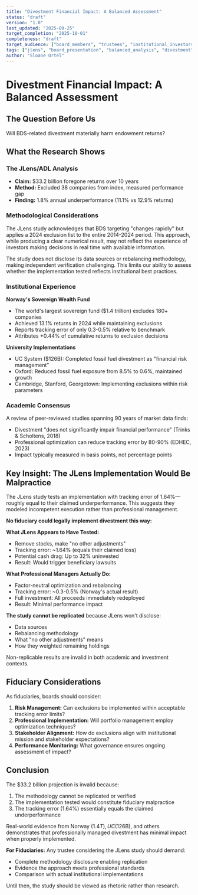 ```yaml
---
title: "Divestment Financial Impact: A Balanced Assessment"
status: "draft"
version: "1.0"
last_updated: "2025-09-25"
target_completion: "2025-10-01"
completeness: "draft"
target_audience: ["board_members", "trustees", "institutional_investors"]
tags: ["jlens", "board_presentation", "balanced_analysis", "divestment"]
author: "Sloane Ortel"
---
```


# Divestment Financial Impact: A Balanced Assessment

## The Question Before Us

Will BDS-related divestment materially harm endowment returns?

## What the Research Shows

### The JLens/ADL Analysis

- **Claim:** $33.2 billion foregone returns over 10 years
- **Method:** Excluded 38 companies from index, measured performance gap
- **Finding:** 1.8% annual underperformance (11.1% vs 12.9% returns)

### Methodological Considerations

The JLens study acknowledges that BDS targeting "changes rapidly" but applies a 2024 exclusion list to the entire 2014-2024 period. This approach, while producing a clear numerical result, may not reflect the experience of investors making decisions in real time with available information.

The study does not disclose its data sources or rebalancing methodology, making independent verification challenging. This limits our ability to assess whether the implementation tested reflects institutional best practices.

### Institutional Experience

**Norway's Sovereign Wealth Fund**

- The world's largest sovereign fund ($1.4 trillion) excludes 180+ companies
- Achieved 13.1% returns in 2024 while maintaining exclusions
- Reports tracking error of only 0.3-0.5% relative to benchmark
- Attributes +0.44% of cumulative returns to exclusion decisions

**University Implementations**

- UC System ($126B): Completed fossil fuel divestment as "financial risk management"
- Oxford: Reduced fossil fuel exposure from 8.5% to 0.6%, maintained growth
- Cambridge, Stanford, Georgetown: Implementing exclusions within risk parameters

### Academic Consensus

A review of peer-reviewed studies spanning 90 years of market data finds:

- Divestment "does not significantly impair financial performance" (Trinks & Scholtens, 2018)
- Professional optimization can reduce tracking error by 80-90% (EDHEC, 2023)
- Impact typically measured in basis points, not percentage points

## Key Insight: The JLens Implementation Would Be Malpractice

The JLens study tests an implementation with tracking error of 1.64%—roughly equal to their claimed underperformance. This suggests they modeled incompetent execution rather than professional management.

**No fiduciary could legally implement divestment this way:**

**What JLens Appears to Have Tested:**

- Remove stocks, make "no other adjustments"
- Tracking error: ~1.64% (equals their claimed loss)
- Potential cash drag: Up to 32% uninvested
- Result: Would trigger beneficiary lawsuits

**What Professional Managers Actually Do:**

- Factor-neutral optimization and rebalancing
- Tracking error: ~0.3-0.5% (Norway's actual result)
- Full investment: All proceeds immediately redeployed
- Result: Minimal performance impact

**The study cannot be replicated** because JLens won't disclose:

- Data sources
- Rebalancing methodology
- What "no other adjustments" means
- How they weighted remaining holdings

Non-replicable results are invalid in both academic and investment contexts.

## Fiduciary Considerations

As fiduciaries, boards should consider:

1. **Risk Management:** Can exclusions be implemented within acceptable tracking error limits?
2. **Professional Implementation:** Will portfolio management employ optimization techniques?
3. **Stakeholder Alignment:** How do exclusions align with institutional mission and stakeholder expectations?
4. **Performance Monitoring:** What governance ensures ongoing assessment of impact?

## Conclusion

The $33.2 billion projection is invalid because:

1. The methodology cannot be replicated or verified
2. The implementation tested would constitute fiduciary malpractice
3. The tracking error (1.64%) essentially equals the claimed underperformance

Real-world evidence from Norway ($1.4T), UC ($126B), and others demonstrates that professionally managed divestment has minimal impact when properly implemented.

**For Fiduciaries:** Any trustee considering the JLens study should demand:

- Complete methodology disclosure enabling replication
- Evidence the approach meets professional standards
- Comparison with actual institutional implementations

Until then, the study should be viewed as rhetoric rather than research.
